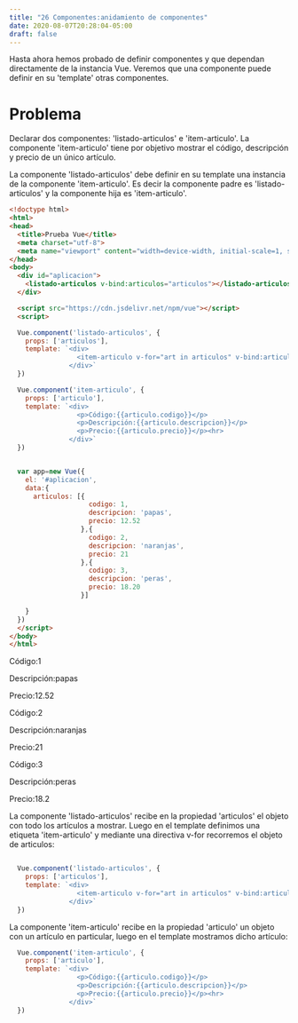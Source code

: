 ```yaml
---
title: "26 Componentes:anidamiento de componentes"
date: 2020-08-07T20:28:04-05:00
draft: false
---
```


Hasta ahora hemos probado de definir componentes y que dependan directamente de la instancia Vue. Veremos que una componente puede definir en su 'template' otras componentes.

# Problema
Declarar dos componentes: 'listado-articulos' e 'item-articulo'. La componente 'item-articulo' tiene por objetivo mostrar el código, descripción y precio de un único artículo.

La componente 'listado-articulos' debe definir en su template una instancia de la componente 'item-articulo'. Es decir la componente padre es 'listado-articulos' y la componente hija es 'item-articulo'.

```html
<!doctype html>
<html>
<head>
  <title>Prueba Vue</title> 
  <meta charset="utf-8">
  <meta name="viewport" content="width=device-width, initial-scale=1, shrink-to-fit=no">
</head>
<body>
  <div id="aplicacion">
    <listado-articulos v-bind:articulos="articulos"></listado-articulos>    
  </div>

  <script src="https://cdn.jsdelivr.net/npm/vue"></script>   
  <script>

  Vue.component('listado-articulos', {
    props: ['articulos'],
    template: `<div>
                 <item-articulo v-for="art in articulos" v-bind:articulo="art"></item-articulo>
               </div>`
  })    

  Vue.component('item-articulo', {
    props: ['articulo'],
    template: `<div>
                 <p>Código:{{articulo.codigo}}</p>
                 <p>Descripción:{{articulo.descripcion}}</p>
                 <p>Precio:{{articulo.precio}}</p><hr>
               </div>`
  })


  var app=new Vue({
    el: '#aplicacion',
    data:{ 
      articulos: [{
                    codigo: 1, 
                    descripcion: 'papas',
                    precio: 12.52
                  },{
                    codigo: 2, 
                    descripcion: 'naranjas',
                    precio: 21
                  },{
                    codigo: 3, 
                    descripcion: 'peras',
                    precio: 18.20
                  }]

    }
  })
  </script>
</body>
</html>

```

Código:1

Descripción:papas

Precio:12.52

Código:2

Descripción:naranjas

Precio:21

Código:3

Descripción:peras

Precio:18.2

La componente 'listado-articulos' recibe en la propiedad 'articulos' el objeto con todo los artículos a mostrar. Luego en el template definimos una etiqueta 'item-articulo' y mediante una directiva v-for recorremos el objeto de articulos:

```javascript

  Vue.component('listado-articulos', {
    props: ['articulos'],
    template: `<div>
                 <item-articulo v-for="art in articulos" v-bind:articulo="art"></item-articulo>
               </div>`
  })  

```


La componente 'item-articulo' recibe en la propiedad 'articulo' un objeto con un artículo en particular, luego en el template mostramos dicho artículo:

```javascript
  Vue.component('item-articulo', {
    props: ['articulo'],
    template: `<div>
                 <p>Código:{{articulo.codigo}}</p>
                 <p>Descripción:{{articulo.descripcion}}</p>
                 <p>Precio:{{articulo.precio}}</p><hr>
               </div>`
  })

  ```
  